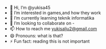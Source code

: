- 👋 Hi, I’m @yukisa45
- 👀 I’m interested in games,and how they work
- 🌱 I’m currently learning teknik informatika
- 💞️ I’m looking to collaborate on -
- 📫 How to reach me yukisalju2@gmail.com
- 😄 Pronouns: what is that?
- ⚡ Fun fact: reading this is not important

<!---
yukisa45/yukisa45 is a ✨ special ✨ repository because its `README.md` (this file) appears on your GitHub profile.
You can click the Preview link to take a look at your changes.
--->
